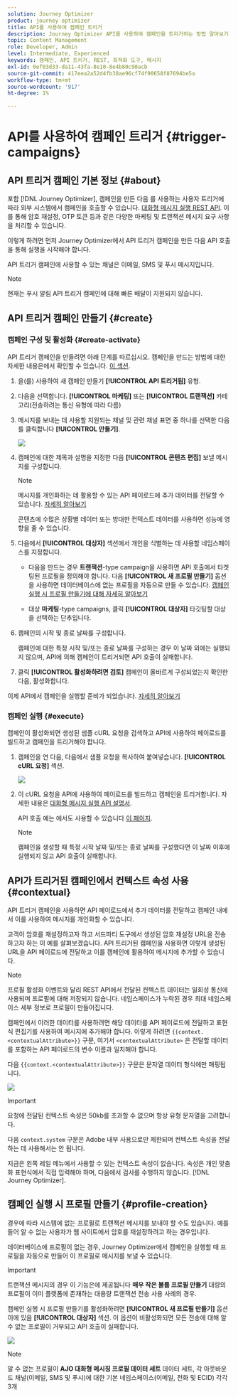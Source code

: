 ```yaml
---
solution: Journey Optimizer
product: journey optimizer
title: API를 사용하여 캠페인 트리거
description: Journey Optimizer API를 사용하여 캠페인을 트리거하는 방법 알아보기
topic: Content Management
role: Developer, Admin
level: Intermediate, Experienced
keywords: 캠페인, API 트리거, REST, 최적화 도구, 메시지
exl-id: 0ef03d33-da11-43fa-8e10-8e4b80c90acb
source-git-commit: 417eea2a52d4fb38ae96cf74f90658f87694be5a
workflow-type: tm+mt
source-wordcount: '917'
ht-degree: 1%

---
```


# API를 사용하여 캠페인 트리거 {#trigger-campaigns}

## API 트리거 캠페인 기본 정보 {#about}

포함 [!DNL Journey Optimizer], 캠페인을 만든 다음 를 사용하는 사용자 트리거에 따라 외부 시스템에서 캠페인을 호출할 수 있습니다. [대화형 메시지 실행 REST API](https://developer.adobe.com/journey-optimizer-apis/references/messaging/#tag/execution). 이를 통해 암호 재설정, OTP 토큰 등과 같은 다양한 마케팅 및 트랜잭션 메시지 요구 사항을 처리할 수 있습니다.

이렇게 하려면 먼저 Journey Optimizer에서 API 트리거 캠페인을 만든 다음 API 호출을 통해 실행을 시작해야 합니다.

API 트리거 캠페인에 사용할 수 있는 채널은 이메일, SMS 및 푸시 메시지입니다.

>[!NOTE]
>
>현재는 푸시 알림 API 트리거 캠페인에 대해 빠른 배달이 지원되지 않습니다.

## API 트리거 캠페인 만들기 {#create}

### 캠페인 구성 및 활성화 {#create-activate}

API 트리거 캠페인을 만들려면 아래 단계를 따르십시오. 캠페인을 만드는 방법에 대한 자세한 내용은에서 확인할 수 있습니다. [이 섹션](create-campaign.md).

1. 을(를) 사용하여 새 캠페인 만들기 **[!UICONTROL API 트리거됨]** 유형.

1. 다음을 선택합니다. **[!UICONTROL 마케팅]** 또는 **[!UICONTROL 트랜잭션]** 카테고리(전송하려는 통신 유형에 따라 다름)

1. 메시지를 보내는 데 사용할 지원되는 채널 및 관련 채널 표면 중 하나를 선택한 다음 를 클릭합니다 **[!UICONTROL 만들기]**.

   ![](assets/api-triggered-type.png)

1. 캠페인에 대한 제목과 설명을 지정한 다음 **[!UICONTROL 콘텐츠 편집]** 보낼 메시지를 구성합니다.

   >[!NOTE]
   >
   >메시지를 개인화하는 데 활용할 수 있는 API 페이로드에 추가 데이터를 전달할 수 있습니다. [자세히 알아보기](#contextual)
   >
   >콘텐츠에 수많은 상황별 데이터 또는 방대한 컨텍스트 데이터를 사용하면 성능에 영향을 줄 수 있습니다.

1. 다음에서 **[!UICONTROL 대상자]** 섹션에서 개인을 식별하는 데 사용할 네임스페이스를 지정합니다.

   * 다음을 만드는 경우 **트랜잭션**-type campaign을 사용하면 API 호출에서 타겟팅된 프로필을 정의해야 합니다. 다음 **[!UICONTROL 새 프로필 만들기]** 옵션을 사용하면 데이터베이스에 없는 프로필을 자동으로 만들 수 있습니다. [캠페인 실행 시 프로필 만들기에 대해 자세히 알아보기](#profile-creation)

   * 대상 **마케팅**-type campaigns, 클릭 **[!UICONTROL 대상자]** 타깃팅할 대상을 선택하는 단추입니다.

1. 캠페인의 시작 및 종료 날짜를 구성합니다.

   캠페인에 대한 특정 시작 및/또는 종료 날짜를 구성하는 경우 이 날짜 외에는 실행되지 않으며, API에 의해 캠페인이 트리거되면 API 호출이 실패합니다.

1. 클릭 **[!UICONTROL 활성화하려면 검토]** 캠페인이 올바르게 구성되었는지 확인한 다음, 활성화합니다.

이제 API에서 캠페인을 실행할 준비가 되었습니다. [자세히 알아보기](#execute)

### 캠페인 실행 {#execute}

캠페인이 활성화되면 생성된 샘플 cURL 요청을 검색하고 API에 사용하여 페이로드를 빌드하고 캠페인을 트리거해야 합니다.

1. 캠페인을 연 다음, 다음에서 샘플 요청을 복사하여 붙여넣습니다. **[!UICONTROL cURL 요청]** 섹션.

   ![](assets/api-triggered-curl.png)

1. 이 cURL 요청을 API에 사용하여 페이로드를 빌드하고 캠페인을 트리거합니다. 자세한 내용은 [대화형 메시지 실행 API 설명서](https://developer.adobe.com/journey-optimizer-apis/references/messaging/#tag/execution).


   API 호출 예는 에서도 사용할 수 있습니다 [이 페이지](https://developer.adobe.com/journey-optimizer-apis/references/messaging-samples/).

   >[!NOTE]
   >
   >캠페인을 생성할 때 특정 시작 날짜 및/또는 종료 날짜를 구성했다면 이 날짜 이후에 실행되지 않고 API 호출이 실패합니다.

## API가 트리거된 캠페인에서 컨텍스트 속성 사용 {#contextual}

API 트리거 캠페인을 사용하면 API 페이로드에서 추가 데이터를 전달하고 캠페인 내에서 이를 사용하여 메시지를 개인화할 수 있습니다.

고객이 암호를 재설정하고자 하고 서드파티 도구에서 생성된 암호 재설정 URL을 전송하고자 하는 이 예를 살펴보겠습니다. API 트리거된 캠페인을 사용하면 이렇게 생성된 URL을 API 페이로드에 전달하고 이를 캠페인에 활용하여 메시지에 추가할 수 있습니다.

>[!NOTE]
>
>프로필 활성화 이벤트와 달리 REST API에서 전달된 컨텍스트 데이터는 일회성 통신에 사용되며 프로필에 대해 저장되지 않습니다. 네임스페이스가 누락된 경우 최대 네임스페이스 세부 정보로 프로필이 만들어집니다.

캠페인에서 이러한 데이터를 사용하려면 해당 데이터를 API 페이로드에 전달하고 표현식 편집기를 사용하여 메시지에 추가해야 합니다. 이렇게 하려면 `{{context.<contextualAttribute>}}` 구문, 여기서 `<contextualAttribute>` 은 전달할 데이터를 포함하는 API 페이로드의 변수 이름과 일치해야 합니다.

다음 `{{context.<contextualAttribute>}}` 구문은 문자열 데이터 형식에만 매핑됩니다.

![](assets/api-triggered-context.png)


>[!IMPORTANT]
>
>요청에 전달된 컨텍스트 속성은 50kb를 초과할 수 없으며 항상 유형 문자열을 고려합니다.
>
>다음 `context.system` 구문은 Adobe 내부 사용으로만 제한되며 컨텍스트 속성을 전달하는 데 사용해서는 안 됩니다.

지금은 왼쪽 레일 메뉴에서 사용할 수 있는 컨텍스트 속성이 없습니다. 속성은 개인 맞춤화 표현식에서 직접 입력해야 하며, 다음에서 검사를 수행하지 않습니다. [!DNL Journey Optimizer].

## 캠페인 실행 시 프로필 만들기 {#profile-creation}

경우에 따라 시스템에 없는 프로필로 트랜잭션 메시지를 보내야 할 수도 있습니다. 예를 들어 알 수 없는 사용자가 웹 사이트에서 암호를 재설정하려고 하는 경우입니다.

데이터베이스에 프로필이 없는 경우, Journey Optimizer에서 캠페인을 실행할 때 프로필을 자동으로 만들어 이 프로필로 메시지를 보낼 수 있습니다.

>[!IMPORTANT]
>
>트랜잭션 메시지의 경우 이 기능은에 제공됩니다 **매우 작은 볼륨 프로필 만들기** 대량의 프로필이 이미 플랫폼에 존재하는 대용량 트랜잭션 전송 사용 사례의 경우.

캠페인 실행 시 프로필 만들기를 활성화하려면 **[!UICONTROL 새 프로필 만들기]** 옵션이에 있음 **[!UICONTROL 대상자]** 섹션. 이 옵션이 비활성화되면 모든 전송에 대해 알 수 없는 프로필이 거부되고 API 호출이 실패합니다.

![](assets/api-triggered-create-profile.png)

>[!NOTE]
>
>알 수 없는 프로필이 **AJO 대화형 메시징 프로필 데이터 세트** 데이터 세트, 각 아웃바운드 채널(이메일, SMS 및 푸시)에 대한 기본 네임스페이스(이메일, 전화 및 ECID) 각각 3개
